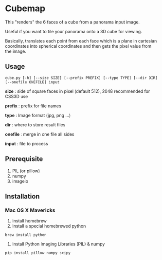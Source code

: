 # Cubemap

This "renders" the 6 faces of a cube from a panorama input image. 

Useful if you want to tile your panorama onto a 3D cube for viewing.

Basically, translates each point from each face which is a plane in cartesian
coordinates into spherical coordinates and then gets the pixel value from the
image.

## Usage

````
cube.py [-h] [--size SIZE] [--prefix PREFIX] [--type TYPE] [--dir DIR]
[--onefile ONEFILE] input
````

**size** : side of square faces in pixel (default 512), 2048 recommended for CSS3D use

**prefix** : prefix for file names

**type** : Image format (jpg, png ...)

**dir** : where to store result files

**onefile** : merge in one file all sides

**input** : file to process

## Prerequisite

1. PIL (or pillow)
1. numpy
1. imageio

## Installation

### Mac OS X Mavericks

1. Install homebrew
1. Install a special homebrewed python
````
brew install python
````
1. Install Python Imaging Libraries (PIL) & numpy
````
pip install pillow numpy scipy
````

